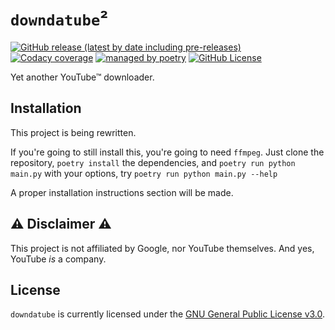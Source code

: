 # `downdatube`&sup2;

[![GitHub release (latest by date including pre-releases)](https://img.shields.io/github/v/release/shahoob/downdatube?include_prereleases&label=latest&style=flat-square&logo=github)](https://github.com/shahoob/downdatube/releases)
[![Codacy coverage](https://img.shields.io/codacy/coverage/1bb8dac86dbe463497cddecd2b759855?style=flat-square&logo=codacy)](https://app.codacy.com/gh/shahoob/downdatube/dashboard?utm_source=gh&utm_medium=referral&utm_content=&utm_campaign=Badge_coverage)
[![managed by poetry](https://img.shields.io/badge/managed_by_poetry-blue?style=flat-square&logo=poetry&logoColor=white)](https://python-poetry.org/)
[![GitHub License](https://img.shields.io/github/license/shahoob/downdatube?style=flat-square)][1]

Yet another YouTube™ downloader.

## Installation

This project is being rewritten.

If you're going to still install this, you're going to need `ffmpeg`.
Just clone the repository, `poetry install` the dependencies,
and `poetry run python main.py` with your options, try `poetry run python main.py --help`

A proper installation instructions section will be made.

## :warning: Disclaimer :warning:

This project is not affiliated by Google, nor YouTube themselves.
And yes, YouTube *is* a company.

## License

`downdatube` is currently licensed under the [GNU General Public License v3.0][1].

[1]: LICENSE
